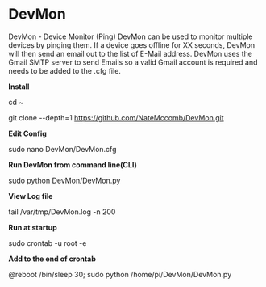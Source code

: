 DevMon
======

DevMon - Device Monitor (Ping)
DevMon can be used to monitor multiple devices by pinging them. If a device goes offline for XX seconds, DevMon will then send an email out to the list of E-Mail address. DevMon uses the Gmail SMTP server to send Emails so a valid Gmail account is required and needs to be added to the .cfg file.

**Install**

cd ~

git clone --depth=1 https://github.com/NateMccomb/DevMon.git



**Edit Config**

sudo nano DevMon/DevMon.cfg



**Run DevMon from command line(CLI)**

sudo python DevMon/DevMon.py 



**View Log file**

tail /var/tmp/DevMon.log -n 200



**Run at startup**

sudo crontab -u root -e



**Add to the end of crontab**

@reboot /bin/sleep 30; sudo python /home/pi/DevMon/DevMon.py
